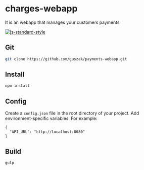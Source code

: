 # charges-webapp


It is an webapp that manages your customers payments

[![js-standard-style](https://img.shields.io/badge/code%20style-standard-brightgreen.svg?style=flat-square)](https://github.com/feross/standard)

## Git

```bash
git clone https://github.com/guszak/payments-webapp.git
```

## Install

```bash
npm install
```

## Config

Create a `config.json` file in the root directory of your project. Add
environment-specific variables.
For example:

```
{
  "API_URL": "http://localhost:8080"
}
```


## Build

```bash
gulp
```
